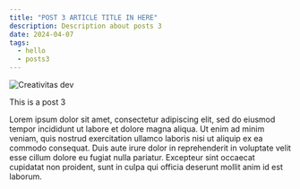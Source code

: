 ```yaml
---
title: "POST 3 ARTICLE TITLE IN HERE"
description: Description about posts 3
date: 2024-04-07
tags:
  - hello
  - posts3
---
```


![Creativitas dev](/img/creativitas.webp)

This is a post 3

Lorem ipsum dolor sit amet, consectetur adipiscing elit, sed do eiusmod tempor incididunt ut labore et dolore magna aliqua. Ut enim ad minim veniam, quis nostrud exercitation ullamco laboris nisi ut aliquip ex ea commodo consequat. Duis aute irure dolor in reprehenderit in voluptate velit esse cillum dolore eu fugiat nulla pariatur. Excepteur sint occaecat cupidatat non proident, sunt in culpa qui officia deserunt mollit anim id est laborum.
